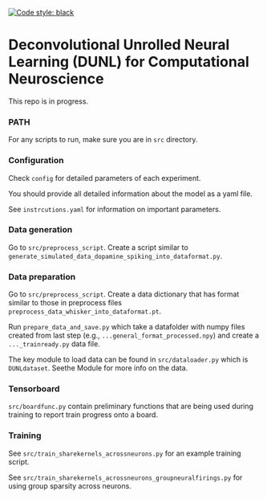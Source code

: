 [![Code style: black](https://img.shields.io/badge/code%20style-black-000000.svg)](https://github.com/ambv/black)

# Deconvolutional Unrolled Neural Learning (DUNL) for Computational Neuroscience

This repo is in progress.

### PATH

For any scripts to run, make sure you are in `src` directory.

### Configuration

Check `config` for detailed parameters of each experiment.

You should provide all detailed information about the model as a yaml file.

See `instrcutions.yaml` for information on important parameters.

### Data generation

Go to `src/preprocess_script`. Create a script similar to `generate_simulated_data_dopamine_spiking_into_dataformat.py`.

### Data preparation

Go to `src/preprocess_script`. Create a data dictionary that has format similar to those in preprocess files `preprocess_data_whisker_into_dataformat.pt`.

Run `prepare_data_and_save.py` which take a datafolder with numpy files created from last step (e.g., `...general_format_processed.npy`) and create a `..._trainready.py` data file.

The key module to load data can be found in `src/dataloader.py` which is `DUNLdataset`. Seethe Module for more info on the data.

### Tensorboard

`src/boardfunc.py` contain preliminary functions that are being used during training to report train progress onto a board.

### Training

See `src/train_sharekernels_acrossneurons.py` for an example training script.

See `src/train_sharekernels_acrossneurons_groupneuralfirings.py` for using group sparsity across neurons.






